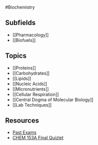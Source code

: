 #Biochemistry
## Subfields
* [[Pharmacology]]
* [[Biofuels]]
## Topics
* [[Proteins]]
* [[Carbohydrates]]
* [[Lipids]]
* [[Nucleic Acids]]
* [[Micronutrients]]
* [[Cellular Respiration]]
* [[Central Dogma of Molecular Biology]]
* [[Lab Techniques]]
## Resources
* [Past Exams](http://www.chem.ucla.edu/~rebecca/153A/OldExams/)
* [CHEM 153A Final Quizlet](https://quizlet.com/746006772/learn?funnelUUID=6ddd5e4f-91cc-45cc-8afa-824de102f026)